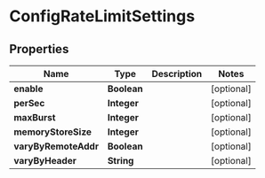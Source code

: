 
# ConfigRateLimitSettings

## Properties
Name | Type | Description | Notes
------------ | ------------- | ------------- | -------------
**enable** | **Boolean** |  |  [optional]
**perSec** | **Integer** |  |  [optional]
**maxBurst** | **Integer** |  |  [optional]
**memoryStoreSize** | **Integer** |  |  [optional]
**varyByRemoteAddr** | **Boolean** |  |  [optional]
**varyByHeader** | **String** |  |  [optional]



